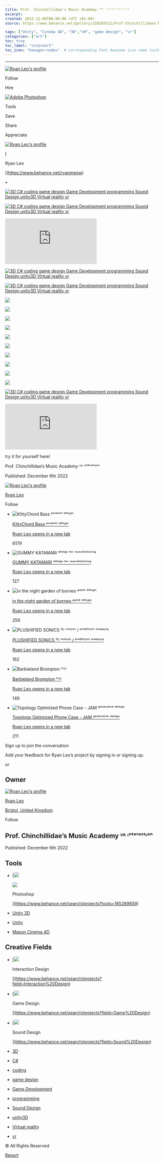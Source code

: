 ```yaml
---
title: Prof. Chinchillidae’s Music Academy ⱽᴿ ᶦⁿᵗᵉʳᵃᶜᵗᶦᵒⁿ
excerpt: 
created: 2022-12-06T00:00:00 (UTC +01:00)
source: https://www.behance.net/gallery/158193511/Prof-Chinchillidaes-Music-Academy-

tags: ["Unity", "Cinema 4D", "3D","C#", "game design", "vr"]
categories: ["art"]
toc: true
toc_label: "corproart"
toc_icon: "hexagon-nodes"  # corresponding Font Awesome icon name (without fa prefix)
---
```



---
[![Ryan Leo's profile](https://mir-s3-cdn-cf.behance.net/user/100/ab91de1386057237.65e0bbc67e8ab.png)](https://www.behance.net/ryanmeow)

Follow

Hire

[![Adobe Photoshop](https://a5.behance.net/a9678965c5fa996f35601b76663fe95016aa31eb/img/project/tools/1x/photoshop.png)](https://www.behance.net/search?tools=185289859)

Tools

Save

Share

Appreciate

[](https://www.behance.net/ryanmeow)

[![Ryan Leo's profile](https://mir-s3-cdn-cf.behance.net/user/276/ab91de1386057237.65e0bbc67e8ab.png)](https://www.behance.net/ryanmeow)

[

Ryan Leo



](https://www.behance.net/ryanmeow)

•

[![3D C# coding game design  Game Development programming  Sound Design  unity3D Virtual reality vr](https://mir-s3-cdn-cf.behance.net/project_modules/1400/2f54e2158193511.65b5a11f113ab.png)](https://www.behance.net/gallery/158193511/Prof-Chinchillidaes-Music-Academy-/modules/1075079177)

[![3D C# coding game design  Game Development programming  Sound Design  unity3D Virtual reality vr](https://mir-s3-cdn-cf.behance.net/project_modules/1400/d1cc17158193511.638f0d6831572.png)](https://www.behance.net/gallery/158193511/Prof-Chinchillidaes-Music-Academy-/modules/894922553)

<iframe src="https://player.vimeo.com/video/776512808?h=08bf2966a1" title="Project Embed Content" frameborder="0" allowfullscreen="" sandbox="allow-same-origin allow-scripts allow-pointer-lock allow-forms" loading="lazy" fetchpriority="auto"></iframe>

[![3D C# coding game design  Game Development programming  Sound Design  unity3D Virtual reality vr](https://mir-s3-cdn-cf.behance.net/project_modules/1400/ad2739158193511.638f0d6830989.png)](https://www.behance.net/gallery/158193511/Prof-Chinchillidaes-Music-Academy-/modules/894922551)

[![3D C# coding game design  Game Development programming  Sound Design  unity3D Virtual reality vr](https://mir-s3-cdn-cf.behance.net/project_modules/1400/441419158193511.638f0d682f1b2.png)](https://www.behance.net/gallery/158193511/Prof-Chinchillidaes-Music-Academy-/modules/894922547)

![](https://mir-s3-cdn-cf.behance.net/project_modules/max_1200_webp/a94d75158193511.638f0efb96be9.png)

![](https://mir-s3-cdn-cf.behance.net/project_modules/max_1200_webp/c60f38158193511.638f0efb977c8.png)

![](https://mir-s3-cdn-cf.behance.net/project_modules/max_1200_webp/1dc04c158193511.638f0efb9d205.png)

![](https://mir-s3-cdn-cf.behance.net/project_modules/max_1200_webp/5b0bf2158193511.638f0efb9835a.png)

![](https://mir-s3-cdn-cf.behance.net/project_modules/max_1200_webp/d350cc158193511.638f0efb9b12a.png)

![](https://mir-s3-cdn-cf.behance.net/project_modules/max_1200_webp/ff7c28158193511.638f0efb9a639.png)

![](https://mir-s3-cdn-cf.behance.net/project_modules/max_1200_webp/77766b158193511.638f0efb98ecd.png)

![](https://mir-s3-cdn-cf.behance.net/project_modules/max_1200_webp/8906bf158193511.638f0efb9c6b2.png)

![](https://mir-s3-cdn-cf.behance.net/project_modules/max_1200_webp/233403158193511.638f0efb99a85.png)

![](https://mir-s3-cdn-cf.behance.net/project_modules/disp_webp/eda03e158193511.638f0efb9bb98.png)

[![3D C# coding game design  Game Development programming  Sound Design  unity3D Virtual reality vr](https://mir-s3-cdn-cf.behance.net/project_modules/1400/1df9ab158193511.638f0d682fda0.png)](https://www.behance.net/gallery/158193511/Prof-Chinchillidaes-Music-Academy-/modules/894922549)

<iframe src="https://www.youtube.com/embed/xs5iNv80Wew" title="Project Embed Content" frameborder="0" allowfullscreen="" sandbox="allow-same-origin allow-scripts allow-pointer-lock allow-forms" loading="lazy" fetchpriority="auto"></iframe>

try it for yourself here!

Prof. Chinchillidae’s Music Academy ⱽᴿ ᶦⁿᵗᵉʳᵃᶜᵗᶦᵒⁿ

Published: December 6th 2022

[](https://www.behance.net/ryanmeow)

[![Ryan Leo's profile](https://mir-s3-cdn-cf.behance.net/user/100/ab91de1386057237.65e0bbc67e8ab.png)](https://www.behance.net/ryanmeow)

[Ryan Leo](https://www.behance.net/ryanmeow)

Follow

-   ![KittyChord Bass ᵖʳᵒᵈᵘᶜᵗ ᵈᵉˢᶦᵍⁿ](https://mir-s3-cdn-cf.behance.net/projects/404/3bd168166425909.Y3JvcCw5NDMsNzM4LDQyOSwxNjM.png)
    
    [KittyChord Bass ᵖʳᵒᵈᵘᶜᵗ ᵈᵉˢᶦᵍⁿ](https://www.behance.net/gallery/166425909/KittyChord-Bass- "Link to project - KittyChord Bass ᵖʳᵒᵈᵘᶜᵗ ᵈᵉˢᶦᵍⁿ")
    
    [Ryan Leo opens in a new tab](https://www.behance.net/ryanmeow)
    
    6179
    
-   ![GUMMY KATAMARI ᵈᵉˢⁱᵍⁿ ᶠᵒʳ ᵐᵃⁿᵘᶠᵃᶜᵗᵘʳⁱⁿᵍ](https://mir-s3-cdn-cf.behance.net/projects/404/7da2d8195952611.Y3JvcCwxMDU5LDgyOSw3MCww.png)
    
    [GUMMY KATAMARI ᵈᵉˢⁱᵍⁿ ᶠᵒʳ ᵐᵃⁿᵘᶠᵃᶜᵗᵘʳⁱⁿᵍ](https://www.behance.net/gallery/195952611/GUMMY-KATAMARI- "Link to project - GUMMY KATAMARI ᵈᵉˢⁱᵍⁿ ᶠᵒʳ ᵐᵃⁿᵘᶠᵃᶜᵗᵘʳⁱⁿᵍ")
    
    [Ryan Leo opens in a new tab](https://www.behance.net/ryanmeow)
    
    127
    
-   ![in the night garden of borneo ᵍᵃᵐᵉ ᵈᵉˢᶦᵍⁿ](https://mir-s3-cdn-cf.behance.net/projects/404/1852af158180843.Y3JvcCw4NzUsNjg1LDM2LDA.png)
    
    [in the night garden of borneo ᵍᵃᵐᵉ ᵈᵉˢᶦᵍⁿ](https://www.behance.net/gallery/158180843/in-the-night-garden-of-borneo- "Link to project - in the night garden of borneo ᵍᵃᵐᵉ ᵈᵉˢᶦᵍⁿ")
    
    [Ryan Leo opens in a new tab](https://www.behance.net/ryanmeow)
    
    256
    
-   ![PLUSHIFIED SONICS ³ᴰ ᵐᵒᵗᶦᵒⁿ / ᵖʳᵒʲᵉᶜᵗᶦᵒⁿ ᵐᵃᵖᵖᶦⁿᵍ](https://mir-s3-cdn-cf.behance.net/projects/404/f9d12c157696319.Y3JvcCw2ODgsNTM4LDUwNCwyMjM.png)
    
    [PLUSHIFIED SONICS ³ᴰ ᵐᵒᵗᶦᵒⁿ / ᵖʳᵒʲᵉᶜᵗᶦᵒⁿ ᵐᵃᵖᵖᶦⁿᵍ](https://www.behance.net/gallery/157696319/PLUSHIFIED-SONICS- "Link to project - PLUSHIFIED SONICS ³ᴰ ᵐᵒᵗᶦᵒⁿ / ᵖʳᵒʲᵉᶜᵗᶦᵒⁿ ᵐᵃᵖᵖᶦⁿᵍ")
    
    [Ryan Leo opens in a new tab](https://www.behance.net/ryanmeow)
    
    162
    
-   ![Barbieland Brompton ᶜᴬᴰ](https://mir-s3-cdn-cf.behance.net/projects/404/6a608c189105617.Y3JvcCwzMzgxLDI2NDQsMjEwOCw2Mjc.png)
    
    [Barbieland Brompton ᶜᴬᴰ](https://www.behance.net/gallery/189105617/Barbieland-Brompton- "Link to project - Barbieland Brompton ᶜᴬᴰ")
    
    [Ryan Leo opens in a new tab](https://www.behance.net/ryanmeow)
    
    149
    
-   ![Topology Optimized Phone Case - JAM ᵍᵉⁿᵉʳᵃᵗⁱᵛᵉ ᵈᵉˢⁱᵍⁿ](https://mir-s3-cdn-cf.behance.net/projects/404/ccd96f216552855.Y3JvcCwyOTM3LDIyOTcsMjAzLDMzNA.png)
    
    [Topology Optimized Phone Case - JAM ᵍᵉⁿᵉʳᵃᵗⁱᵛᵉ ᵈᵉˢⁱᵍⁿ](https://www.behance.net/gallery/216552855/Topology-Optimized-Phone-Case-JAM- "Link to project - Topology Optimized Phone Case - JAM ᵍᵉⁿᵉʳᵃᵗⁱᵛᵉ ᵈᵉˢⁱᵍⁿ")
    
    [Ryan Leo opens in a new tab](https://www.behance.net/ryanmeow)
    
    211
    

Sign up to join the conversation

Add your feedback for Ryan Leo’s project by signing in or signing up.

or

## Owner

[](https://www.behance.net/ryanmeow)

[![Ryan Leo's profile](https://mir-s3-cdn-cf.behance.net/user/276/ab91de1386057237.65e0bbc67e8ab.png)](https://www.behance.net/ryanmeow)

[Ryan Leo](https://www.behance.net/ryanmeow)

[Bristol, United Kingdom](https://www.behance.net/search/users?country=GB&city=Bristol)

Follow

## Prof. Chinchillidae’s Music Academy ⱽᴿ ᶦⁿᵗᵉʳᵃᶜᵗᶦᵒⁿ

Published: December 6th 2022

## Tools

-   [![](https://mir-s3-cdn-cf.behance.net/projects/max_808/1047b3205743931.Y3JvcCwyNDE1LDE4ODksMjgwLDU0NA.jpg)
    
    ![](https://a5.behance.net/a9678965c5fa996f35601b76663fe95016aa31eb/img/project/tools/1x/photoshop.png)
    
    Photoshop
    
    
    
    ](https://www.behance.net/search/projects?tools=185289859)

-   [Unity 3D](https://www.behance.net/search/projects?tools=37465)
-   [Unity](https://www.behance.net/search/projects?tools=169527)
-   [Maxon Cinema 4D](https://www.behance.net/search/projects?tools=5704)

## Creative Fields

-   [![](https://a5.behance.net/a9678965c5fa996f35601b76663fe95016aa31eb/img/creative_fields/bg/interactiondesign.jpg)
    
    Interaction Design
    
    ](https://www.behance.net/search/projects?field=Interaction%20Design)
-   [![](https://a5.behance.net/a9678965c5fa996f35601b76663fe95016aa31eb/img/creative_fields/bg/gamedesign.jpg)
    
    Game Design
    
    ](https://www.behance.net/search/projects?field=Game%20Design)
-   [![](https://a5.behance.net/a9678965c5fa996f35601b76663fe95016aa31eb/img/creative_fields/bg/sounddesign.jpg)
    
    Sound Design
    
    ](https://www.behance.net/search/projects?field=Sound%20Design)

-   [3D](https://www.behance.net/search/projects/3D?tracking_source=project_tag)
-   [C#](https://www.behance.net/search/projects/C%23?tracking_source=project_tag)
-   [coding](https://www.behance.net/search/projects/coding?tracking_source=project_tag)
-   [game design](https://www.behance.net/search/projects/game%20design%20?tracking_source=project_tag)
-   [Game Development](https://www.behance.net/search/projects/Game%20Development?tracking_source=project_tag)
-   [programming](https://www.behance.net/search/projects/programming%20?tracking_source=project_tag)
-   [Sound Design](https://www.behance.net/search/projects/Sound%20Design%20?tracking_source=project_tag)
-   [unity3D](https://www.behance.net/search/projects/unity3D?tracking_source=project_tag)
-   [Virtual reality](https://www.behance.net/search/projects/Virtual%20reality?tracking_source=project_tag)
-   [vr](https://www.behance.net/search/projects/vr?tracking_source=project_tag)

© All Rights Reserved

[Report](https://www.behance.net/gallery/158193511/Prof-Chinchillidaes-Music-Academy-#report)
